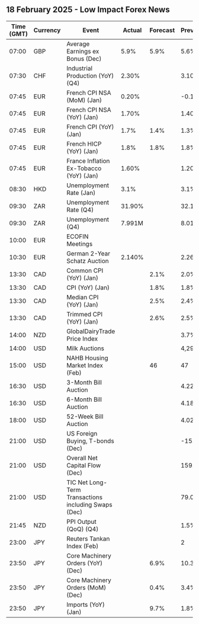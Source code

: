 ## 18 February 2025 - Low Impact Forex News

| Time (GMT) | Currency | Event | Actual | Forecast | Previous |
|------|----------|-------|--------|----------|----------|
| 07:00 | GBP | Average Earnings ex Bonus (Dec) | 5.9% | 5.9% | 5.6% |
| 07:30 | CHF | Industrial Production (YoY) (Q4) | 2.30% |  | 3.10% |
| 07:45 | EUR | French CPI NSA (MoM) (Jan) | 0.20% |  | -0.10% |
| 07:45 | EUR | French CPI NSA (YoY) (Jan) | 1.70% |  | 1.40% |
| 07:45 | EUR | French CPI (YoY) (Jan) | 1.7% | 1.4% | 1.3% |
| 07:45 | EUR | French HICP (YoY) (Jan) | 1.8% | 1.8% | 1.8% |
| 07:45 | EUR | France Inflation Ex-Tobacco (YoY) (Jan) | 1.60% |  | 1.20% |
| 08:30 | HKD | Unemployment Rate (Jan) | 3.1% |  | 3.1% |
| 09:30 | ZAR | Unemployment Rate (Q4) | 31.90% |  | 32.10% |
| 09:30 | ZAR | Unemployment (Q4) | 7.991M |  | 8.011M |
| 10:00 | EUR | ECOFIN Meetings |  |  |  |
| 10:30 | EUR | German 2-Year Schatz Auction | 2.140% |  | 2.260% |
| 13:30 | CAD | Common CPI (YoY) (Jan) |  | 2.1% | 2.0% |
| 13:30 | CAD | CPI (YoY) (Jan) |  | 1.8% | 1.8% |
| 13:30 | CAD | Median CPI (YoY) (Jan) |  | 2.5% | 2.4% |
| 13:30 | CAD | Trimmed CPI (YoY) (Jan) |  | 2.6% | 2.5% |
| 14:00 | NZD | GlobalDairyTrade Price Index |  |  | 3.7% |
| 14:00 | USD | Milk Auctions |  |  | 4,296.0 |
| 15:00 | USD | NAHB Housing Market Index (Feb) |  | 46 | 47 |
| 16:30 | USD | 3-Month Bill Auction |  |  | 4.225% |
| 16:30 | USD | 6-Month Bill Auction |  |  | 4.185% |
| 18:00 | USD | 52-Week Bill Auction |  |  | 4.025% |
| 21:00 | USD | US Foreign Buying, T-bonds (Dec) |  |  | -15.80B |
| 21:00 | USD | Overall Net Capital Flow (Dec) |  |  | 159.90B |
| 21:00 | USD | TIC Net Long-Term Transactions including Swaps (Dec) |  |  | 79.00B |
| 21:45 | NZD | PPI Output (QoQ) (Q4) |  |  | 1.5% |
| 23:00 | JPY | Reuters Tankan Index (Feb) |  |  | 2 |
| 23:50 | JPY | Core Machinery Orders (YoY) (Dec) |  | 6.9% | 10.3% |
| 23:50 | JPY | Core Machinery Orders (MoM) (Dec) |  | 0.4% | 3.4% |
| 23:50 | JPY | Imports (YoY) (Jan) |  | 9.7% | 1.8% |
